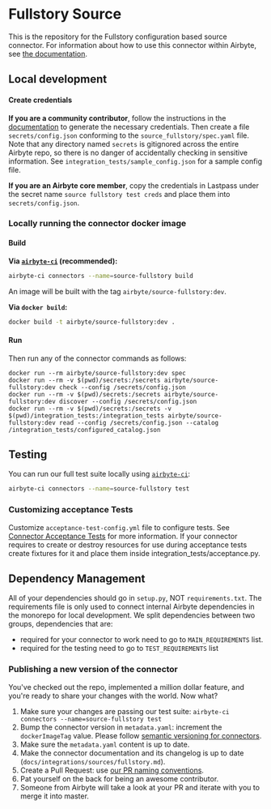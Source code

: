 # Fullstory Source

This is the repository for the Fullstory configuration based source connector. For information about
how to use this connector within Airbyte, see
[the documentation](https://docs.airbyte.com/integrations/sources/fullstory).

## Local development

#### Create credentials

**If you are a community contributor**, follow the instructions in the
[documentation](https://docs.airbyte.com/integrations/sources/fullstory) to generate the necessary
credentials. Then create a file `secrets/config.json` conforming to the `source_fullstory/spec.yaml`
file. Note that any directory named `secrets` is gitignored across the entire Airbyte repo, so there
is no danger of accidentally checking in sensitive information. See
`integration_tests/sample_config.json` for a sample config file.

**If you are an Airbyte core member**, copy the credentials in Lastpass under the secret name
`source fullstory test creds` and place them into `secrets/config.json`.

### Locally running the connector docker image

#### Build

**Via
[`airbyte-ci`](https://github.com/airbytehq/airbyte/blob/master/airbyte-ci/connectors/pipelines/README.md)
(recommended):**

```bash
airbyte-ci connectors --name=source-fullstory build
```

An image will be built with the tag `airbyte/source-fullstory:dev`.

**Via `docker build`:**

```bash
docker build -t airbyte/source-fullstory:dev .
```

#### Run

Then run any of the connector commands as follows:

```
docker run --rm airbyte/source-fullstory:dev spec
docker run --rm -v $(pwd)/secrets:/secrets airbyte/source-fullstory:dev check --config /secrets/config.json
docker run --rm -v $(pwd)/secrets:/secrets airbyte/source-fullstory:dev discover --config /secrets/config.json
docker run --rm -v $(pwd)/secrets:/secrets -v $(pwd)/integration_tests:/integration_tests airbyte/source-fullstory:dev read --config /secrets/config.json --catalog /integration_tests/configured_catalog.json
```

## Testing

You can run our full test suite locally using
[`airbyte-ci`](https://github.com/airbytehq/airbyte/blob/master/airbyte-ci/connectors/pipelines/README.md):

```bash
airbyte-ci connectors --name=source-fullstory test
```

### Customizing acceptance Tests

Customize `acceptance-test-config.yml` file to configure tests. See
[Connector Acceptance Tests](https://docs.airbyte.com/connector-development/testing-connectors/connector-acceptance-tests-reference)
for more information. If your connector requires to create or destroy resources for use during
acceptance tests create fixtures for it and place them inside integration_tests/acceptance.py.

## Dependency Management

All of your dependencies should go in `setup.py`, NOT `requirements.txt`. The requirements file is
only used to connect internal Airbyte dependencies in the monorepo for local development. We split
dependencies between two groups, dependencies that are:

- required for your connector to work need to go to `MAIN_REQUIREMENTS` list.
- required for the testing need to go to `TEST_REQUIREMENTS` list

### Publishing a new version of the connector

You've checked out the repo, implemented a million dollar feature, and you're ready to share your
changes with the world. Now what?

1. Make sure your changes are passing our test suite:
   `airbyte-ci connectors --name=source-fullstory test`
2. Bump the connector version in `metadata.yaml`: increment the `dockerImageTag` value. Please
   follow
   [semantic versioning for connectors](https://docs.airbyte.com/contributing-to-airbyte/resources/pull-requests-handbook/#semantic-versioning-for-connectors).
3. Make sure the `metadata.yaml` content is up to date.
4. Make the connector documentation and its changelog is up to date
   (`docs/integrations/sources/fullstory.md`).
5. Create a Pull Request: use
   [our PR naming conventions](https://docs.airbyte.com/contributing-to-airbyte/resources/pull-requests-handbook/#pull-request-title-convention).
6. Pat yourself on the back for being an awesome contributor.
7. Someone from Airbyte will take a look at your PR and iterate with you to merge it into master.

